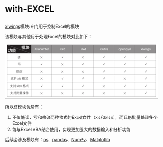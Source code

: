 # with-EXCEL

## 

[xlwings](https://zhuanlan.zhihu.com/p/82783751)模块:专门用于控制Excel的模块

该模块与其他用于处理Excel的模块对比如下：

![](../../.gitbook/assets/image%20%28513%29.png)

所以该模块优势有：

1. 不仅能读、写和修改两种格式的Excel文件（xls和xlsx），而且能批量处理多个Excel文件
2. 能与Excel VBA结合使用，实现更加强大的数据输入和分析功能

后续会涉及模块有：[os](https://docs.python.org/zh-cn/3/library/os.html)、[pandas](https://www.jianshu.com/p/840ba135df30)、[NumPy](https://www.runoob.com/numpy/numpy-tutorial.html)、[Matplotlib](https://www.runoob.com/w3cnote/matplotlib-tutorial.html)






